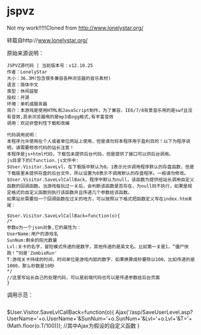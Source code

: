 # jspvz
Not my work!!!!!Cloned from http://www.lonelystar.org/

转载自http://www.lonelystar.org/

原始来源说明：

```
JSPVZ源代码 | 当前版本号：v12.10.25
作者：LonelyStar
大小：36.3M(包含很多兼容各种浏览器的音乐素材)
语言：简体中文
类型：休闲益智
授权：开源
环境：单机或服务器
简介：本游戏是使用HTML和JavaScript制作，为了兼容，IE6/7/8背景音乐用的是swf且没有音效,其余浏览器用的是mp3或ogg格式,有丰富音效
调用：欢迎非营利性下载和改编
```
```
代码调用说明：
本程序允许使用在个人或者单位网站上使用，但是请勿将本程序用于盈利目的！以下为程序说明，请需要修改代码的站长注意！
本程序是js+html代码，下载包未提供后台代码，但是提供了接口可以供后台调用。
js目录下的Cfunction.js文件中:
$User.Visitor.SaveLvl，在下载版中默认为0。1表示允许调用程序默认的存盘函数，但是下载版里未提供存盘的后台文件，所以设置为0表示不调用默认的存盘程序。一般请勿修改。
$User.Visitor.SaveLvlCallBack，程序中默认为null，该函数为提供给站长调用自定义函数的回调函数。当游戏每玩过一关后，会判断该函数是否存在，为null则不执行，如果是规定格式的自定义函数则执行该函数并且传递几个参数给该函数。
如果站长需要加一个回调函数在过关的地方，可以按照以下格式把函数定义写在index.htm末尾：
```
```
$User.Visitor.SaveLvlCallBack=function(o){
/*
参数o为一个json对象,它的属性为：
UserName:用户的游戏名
SunNum:剩余的阳光数量
Lvl:关卡的名字，冒险模式传递的是数字，其他传递的是英文名。比如第一关是1，“僵尸快跑！”则是'ZombieRun'
T:游戏关卡持续的时间，时间单位是游戏内部的数字，如果换算成秒要除以100，比如传递的是1000，那么秒数是10秒
*/
//这里写站长自己的处理代码，可以是前端代码也可以是传递参数给后台页面
}
```
调用示范：
```
```
$User.Visitor.SaveLvlCallBack=function(o){
  Ajax('/asp/SaveUserLevel.asp?UserName='+o.UserName+'&SunNum='+o.SunNum+'&Lvl='+o.Lvl+'&T='+(Math.floor(o.T/100)));
//其中Ajax为假设的自定义函数
}
```
